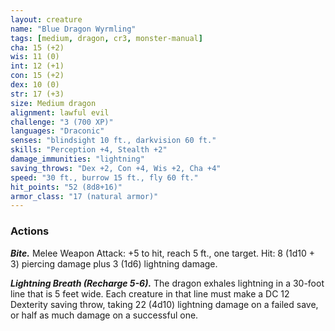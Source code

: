 ```yaml
---
layout: creature
name: "Blue Dragon Wyrmling"
tags: [medium, dragon, cr3, monster-manual]
cha: 15 (+2)
wis: 11 (0)
int: 12 (+1)
con: 15 (+2)
dex: 10 (0)
str: 17 (+3)
size: Medium dragon
alignment: lawful evil
challenge: "3 (700 XP)"
languages: "Draconic"
senses: "blindsight 10 ft., darkvision 60 ft."
skills: "Perception +4, Stealth +2"
damage_immunities: "lightning"
saving_throws: "Dex +2, Con +4, Wis +2, Cha +4"
speed: "30 ft., burrow 15 ft., fly 60 ft."
hit_points: "52 (8d8+16)"
armor_class: "17 (natural armor)"
---
```


### Actions

***Bite.*** Melee Weapon Attack: +5 to hit, reach 5 ft., one target. Hit: 8 (1d10 + 3) piercing damage plus 3 (1d6) lightning damage.

***Lightning Breath (Recharge 5-6).*** The dragon exhales lightning in a 30-foot line that is 5 feet wide. Each creature in that line must make a DC 12 Dexterity saving throw, taking 22 (4d10) lightning damage on a failed save, or half as much damage on a successful one.
